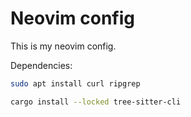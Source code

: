 # Neovim config

This is my neovim config.

Dependencies:

```bash
sudo apt install curl ripgrep

cargo install --locked tree-sitter-cli
```

